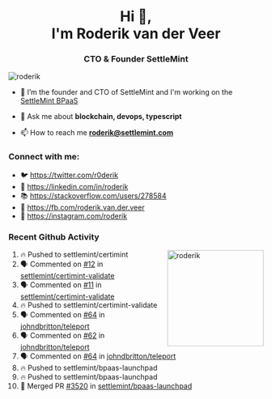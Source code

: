 <h1 align="center">Hi 👋,<br/> I'm Roderik van der Veer</h1>
<h3 align="center">CTO & Founder SettleMint</h3>

<p align="left"> <img src="https://komarev.com/ghpvc/?username=roderik" alt="roderik" /> </p>

- 🔭 I’m the founder and CTO of SettleMint and I'm working on the [SettleMint BPaaS](https://settlemint.com)

- 💬 Ask me about **blockchain, devops, typescript**

- 📫 How to reach me **roderik@settlemint.com**



### Connect with me:

- 🐦 https://twitter.com/r0derik
- 🏢 https://linkedin.com/in/roderik
- 📚 https://stackoverflow.com/users/278584
- 🙊 https://fb.com/roderik.van.der.veer
- 📸 https://instagram.com/roderik

### Recent Github Activity
<img src="https://github-readme-stats.vercel.app/api?username=roderik&show_icons=true&count_private=true" alt="roderik" align="right" height="190" />

<!--START_SECTION:activity-->
1. 🔥 Pushed to settlemint/certimint
2. 🗣 Commented on [#12](https://github.com/settlemint/certimint-validate/issues/12) in [settlemint/certimint-validate](https://github.com/settlemint/certimint-validate)
3. 🗣 Commented on [#11](https://github.com/settlemint/certimint-validate/issues/11) in [settlemint/certimint-validate](https://github.com/settlemint/certimint-validate)
4. 🔥 Pushed to settlemint/certimint-validate
5. 🗣 Commented on [#64](https://github.com/johndbritton/teleport/issues/64) in [johndbritton/teleport](https://github.com/johndbritton/teleport)
6. 🗣 Commented on [#62](https://github.com/johndbritton/teleport/issues/62) in [johndbritton/teleport](https://github.com/johndbritton/teleport)
7. 🗣 Commented on [#64](https://github.com/johndbritton/teleport/issues/64) in [johndbritton/teleport](https://github.com/johndbritton/teleport)
8. 🔥 Pushed to settlemint/bpaas-launchpad
9. 🔥 Pushed to settlemint/bpaas-launchpad
10. 🎉 Merged PR [#3520](https://github.com/settlemint/bpaas-launchpad/pull/3520) in [settlemint/bpaas-launchpad](https://github.com/settlemint/bpaas-launchpad)
<!--END_SECTION:activity-->